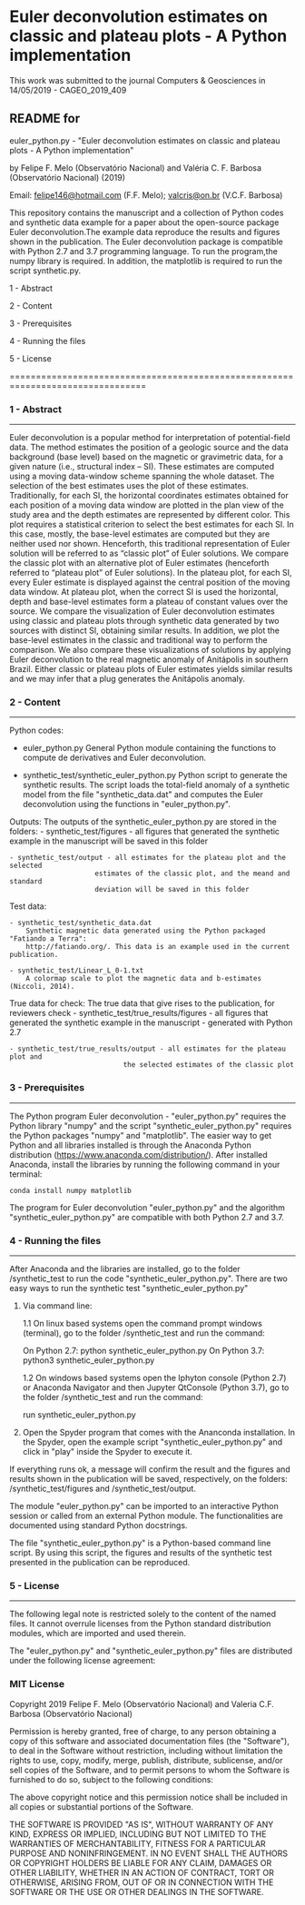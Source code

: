 # Euler deconvolution estimates on classic and plateau plots - A Python implementation
This work was submitted to the journal Computers & Geosciences in 14/05/2019 - CAGEO_2019_409

## README for

euler_python.py - "Euler deconvolution estimates on classic and plateau plots - A Python implementation"

by Felipe F. Melo (Observatório Nacional) and Valéria C. F. Barbosa (Observatório
Nacional) (2019)

Email: felipe146@hotmail.com (F.F. Melo); valcris@on.br (V.C.F. Barbosa) 

This repository contains the manuscript and a collection of Python codes and synthetic data 
example for a paper about the open-source package Euler deconvolution.The 
example data reproduce the results and figures shown in the publication. The Euler deconvolution
package is compatible with Python 2.7 and 3.7 programming language. To run the program,the 
numpy library is required. In addition, the matplotlib is required to run the script 
synthetic.py.

1 - Abstract

2 - Content

3 - Prerequisites

4 - Running the files

5 - License

================================================================================


### 1 - Abstract
----------------------
Euler deconvolution is a popular method for interpretation of potential-field data.
 The method estimates the position of a geologic source and the data background 
 (base level) based on the magnetic or gravimetric data, for a given nature (i.e.,
 structural index – SI). These estimates are computed using a moving data-window
 scheme spanning the whole dataset. The selection of the best estimates uses the
 plot of these estimates. Traditionally, for each SI, the horizontal coordinates
 estimates obtained for each position of a moving data window are plotted in the
 plan view of the study area and the depth estimates are represented by different
 color. This plot requires a statistical criterion to select the best estimates 
 for each SI. In this case, mostly, the base-level estimates are computed but they
 are neither used nor shown. Henceforth, this traditional representation of Euler
 solution will be referred to as “classic plot” of Euler solutions. We compare the
 classic plot with an alternative plot of Euler estimates (henceforth referred to
 “plateau plot” of Euler solutions). In the plateau plot, for each SI, every Euler
 estimate is displayed against the central position of the moving data window. At
 plateau plot, when the correct SI is used the horizontal, depth and base-level 
 estimates form a plateau of constant values over the source. We compare the 
 visualization of Euler deconvolution estimates using classic and plateau plots 
 through synthetic data generated by two sources with distinct SI, obtaining 
 similar results. In addition, we plot the base-level estimates in the classic 
 and traditional way to perform the comparison. We also compare these 
 visualizations of solutions by applying Euler deconvolution to the real magnetic
 anomaly of Anitápolis in southern Brazil. Either classic or plateau plots of Euler
 estimates yields similar results and we may infer that a plug generates the 
 Anitápolis anomaly.


### 2 - Content
----------------------

Python codes:

- euler_python.py
	General Python module containing the functions to compute de derivatives and 
	Euler deconvolution.
	
- synthetic_test/synthetic_euler_python.py
	Python script to generate the synthetic results. The script loads the total-field
	anomaly of a synthetic model from the file "synthetic_data.dat" and computes the
	Euler deconvolution using the functions in "euler_python.py". 
	
Outputs:
	The outputs of the synthetic_euler_python.py are stored in the folders: 
	- synthetic_test/figures - all figures that generated the synthetic example in 
						 the manuscript will be saved in this folder
						 
	- synthetic_test/output - all estimates for the plateau plot and the selected
						 estimates of the classic plot, and the meand and standard 
						 deviation will be saved in this folder

Test data:

	- synthetic_test/synthetic_data.dat
		Synthetic magnetic data generated using the Python packaged "Fatiando a Terra":
		http://fatiando.org/. This data is an example used in the current publication.
		
	- synthetic_test/Linear_L_0-1.txt
		A colormap scale to plot the magnetic data and b-estimates (Niccoli, 2014).

True data for check:
	The true data that give rises to the publication, for reviewers check
	- synthetic_test/true_results/figures - all figures that generated the synthetic 
								example in the manuscript - generated with Python 2.7
								
	- synthetic_test/true_results/output - all estimates for the plateau plot and 
								the selected estimates of the classic plot

### 3 - Prerequisites
----------------------
The Python program Euler deconvolution - "euler_python.py" requires the Python library "numpy" 
and the script "synthetic_euler_python.py" requires the Python packages "numpy" and "matplotlib". 
The easier way to get Python and all libraries installed is through the Anaconda Python 
distribution (https://www.anaconda.com/distribution/). After installed Anaconda, install the libraries 
by running the following command in your terminal:

	conda install numpy matplotlib

The program for Euler deconvolution "euler_python.py" and the algorithm "synthetic_euler_python.py"
 are compatible with both Python 2.7 and 3.7.

### 4 - Running the files
----------------------
After Anaconda and the libraries are installed, go to the folder /synthetic_test to run 
the code "synthetic_euler_python.py".
There are two easy ways to run the synthetic test "synthetic_euler_python.py"

1. Via command line: 

	1.1 On linux based systems open the command prompt windows (terminal), go to the folder 
	/synthetic_test and run the command:
	
	On Python 2.7: python synthetic_euler_python.py 
	On Python 3.7: python3 synthetic_euler_python.py 

	1.2 On windows based systems open the Iphyton console (Python 2.7) or 
	Anaconda Navigator and then Jupyter QtConsole (Python 3.7), go to the folder 
	/synthetic_test and run the command:

	run synthetic_euler_python.py

2. Open the Spyder program that comes with the Ananconda installation. In the Spyder, open
the example script "synthetic_euler_python.py" and click in "play" inside the Spyder to execute it.

If everything runs ok, a message will confirm the result and the figures and results shown in 
the publication will be saved, respectively, on the folders: /synthetic_test/figures and 
/synthetic_test/output.

The  module "euler_python.py" can be imported to an interactive Python session or called from
an external Python module. The functionalities are documented using standard Python
docstrings.

The file "synthetic_euler_python.py" is a Python-based command line script. By using this 
script, the figures and results of the synthetic test presented in the publication can be reproduced.


### 5 - License
----------------------
The following legal note is restricted solely to the content of the named files. It cannot
overrule licenses from the Python standard distribution modules, which are imported and
used therein.

The "euler_python.py" and "synthetic_euler_python.py" files are distributed under the 
following license agreement:

### MIT License

Copyright 2019 Felipe F. Melo (Observatório Nacional) and Valeria C.F. Barbosa (Observatório Nacional)

Permission is hereby granted, free of charge, to any person obtaining a copy
 of this software and associated documentation files (the "Software"), to deal
 in the Software without restriction, including without limitation the rights
 to use, copy, modify, merge, publish, distribute, sublicense, and/or sell
 copies of the Software, and to permit persons to whom the Software is
 furnished to do so, subject to the following conditions:

 The above copyright notice and this permission notice shall be included in
 all copies or substantial portions of the Software.

 THE SOFTWARE IS PROVIDED "AS IS", WITHOUT WARRANTY OF ANY KIND, EXPRESS OR
 IMPLIED, INCLUDING BUT NOT LIMITED TO THE WARRANTIES OF MERCHANTABILITY,
 FITNESS FOR A PARTICULAR PURPOSE AND NONINFRINGEMENT. IN NO EVENT SHALL THE
 AUTHORS OR COPYRIGHT HOLDERS BE LIABLE FOR ANY CLAIM, DAMAGES OR OTHER
 LIABILITY, WHETHER IN AN ACTION OF CONTRACT, TORT OR OTHERWISE, ARISING FROM,
 OUT OF OR IN CONNECTION WITH THE SOFTWARE OR THE USE OR OTHER DEALINGS IN
 THE SOFTWARE.
